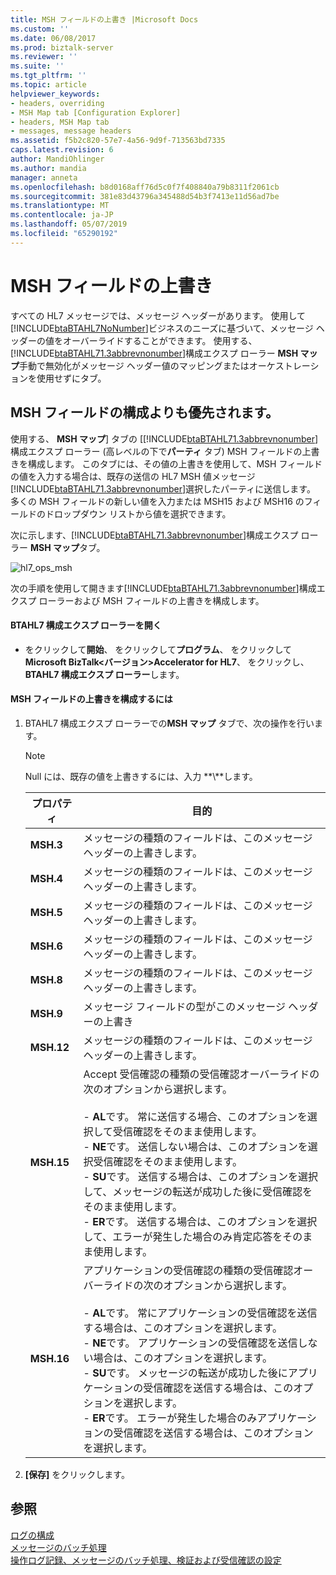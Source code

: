 ```yaml
---
title: MSH フィールドの上書き |Microsoft Docs
ms.custom: ''
ms.date: 06/08/2017
ms.prod: biztalk-server
ms.reviewer: ''
ms.suite: ''
ms.tgt_pltfrm: ''
ms.topic: article
helpviewer_keywords:
- headers, overriding
- MSH Map tab [Configuration Explorer]
- headers, MSH Map tab
- messages, message headers
ms.assetid: f5b2c820-57e7-4a56-9d9f-713563bd7335
caps.latest.revision: 6
author: MandiOhlinger
ms.author: mandia
manager: anneta
ms.openlocfilehash: b8d0168aff76d5c0f7f408840a79b8311f2061cb
ms.sourcegitcommit: 381e83d43796a345488d54b3f7413e11d56ad7be
ms.translationtype: MT
ms.contentlocale: ja-JP
ms.lasthandoff: 05/07/2019
ms.locfileid: "65290192"
---
```

# <a name="msh-field-overrides"></a>MSH フィールドの上書き
すべての HL7 メッセージでは、メッセージ ヘッダーがあります。 使用して[!INCLUDE[btaBTAHL7NoNumber](../../includes/btabtahl7nonumber-md.md)]ビジネスのニーズに基づいて、メッセージ ヘッダーの値をオーバーライドすることができます。 使用する、[!INCLUDE[btaBTAHL71.3abbrevnonumber](../../includes/btabtahl71-3abbrevnonumber-md.md)]構成エクスプ ローラー **MSH マップ**手動で無効化がメッセージ ヘッダー値のマッピングまたはオーケストレーションを使用せずにタブ。  
  
## <a name="configuring-msh-field-overrides"></a>MSH フィールドの構成よりも優先されます。  
 使用する、 **MSH マップ**] タブの [[!INCLUDE[btaBTAHL71.3abbrevnonumber](../../includes/btabtahl71-3abbrevnonumber-md.md)]構成エクスプ ローラー (高レベルの下で**パーティ** タブ) MSH フィールドの上書きを構成します。 このタブには、その値の上書きを使用して、MSH フィールドの値を入力する場合は、既存の送信の HL7 MSH 値メッセージ[!INCLUDE[btaBTAHL71.3abbrevnonumber](../../includes/btabtahl71-3abbrevnonumber-md.md)]選択したパーティに送信します。 多くの MSH フィールドの新しい値を入力または MSH15 および MSH16 のフィールドのドロップダウン リストから値を選択できます。  
  
 次に示します、[!INCLUDE[btaBTAHL71.3abbrevnonumber](../../includes/btabtahl71-3abbrevnonumber-md.md)]構成エクスプ ローラー **MSH マップ**タブ。  
  
 ![](../../adapters-and-accelerators/accelerator-hl7/media/hl7-ops-msh.gif "hl7_ops_msh")  
  
 次の手順を使用して開きます[!INCLUDE[btaBTAHL71.3abbrevnonumber](../../includes/btabtahl71-3abbrevnonumber-md.md)]構成エクスプ ローラーおよび MSH フィールドの上書きを構成します。  
  
#### <a name="to-open-btahl7-configuration-explorer"></a>BTAHL7 構成エクスプ ローラーを開く  
  
-   をクリックして**開始**、 をクリックして**プログラム**、 をクリックして**Microsoft BizTalk\<バージョン\>Accelerator for HL7**、 をクリックし、 **BTAHL7 構成エクスプ ローラー**します。  
  
#### <a name="to-configure-msh-field-overrides"></a>MSH フィールドの上書きを構成するには  
  
1.  BTAHL7 構成エクスプ ローラーでの**MSH マップ** タブで、次の操作を行います。  
  
    > [!NOTE]
    >  Null には、既存の値を上書きするには、入力 **\\**します。  
  
    |プロパティ|目的|  
    |--------------|----------------|  
    |**MSH.3**|メッセージの種類のフィールドは、このメッセージ ヘッダーの上書きします。|  
    |**MSH.4**|メッセージの種類のフィールドは、このメッセージ ヘッダーの上書きします。|  
    |**MSH.5**|メッセージの種類のフィールドは、このメッセージ ヘッダーの上書きします。|  
    |**MSH.6**|メッセージの種類のフィールドは、このメッセージ ヘッダーの上書きします。|  
    |**MSH.8**|メッセージの種類のフィールドは、このメッセージ ヘッダーの上書きします。|  
    |**MSH.9**|メッセージ フィールドの型がこのメッセージ ヘッダーの上書き|  
    |**MSH.12**|メッセージの種類のフィールドは、このメッセージ ヘッダーの上書きします。|  
    |**MSH.15**|Accept 受信確認の種類の受信確認オーバーライドの次のオプションから選択します。<br /><br /> -   **AL**です。 常に送信する場合、このオプションを選択して受信確認をそのまま使用します。<br />-   **NE**です。 送信しない場合は、このオプションを選択受信確認をそのまま使用します。<br />-   **SU**です。 送信する場合は、このオプションを選択して、メッセージの転送が成功した後に受信確認をそのまま使用します。<br />-   **ER**です。 送信する場合は、このオプションを選択して、エラーが発生した場合のみ肯定応答をそのまま使用します。|  
    |**MSH.16**|アプリケーションの受信確認の種類の受信確認オーバーライドの次のオプションから選択します。<br /><br /> -   **AL**です。 常にアプリケーションの受信確認を送信する場合は、このオプションを選択します。<br />-   **NE**です。 アプリケーションの受信確認を送信しない場合は、このオプションを選択します。<br />-   **SU**です。 メッセージの転送が成功した後にアプリケーションの受信確認を送信する場合は、このオプションを選択します。<br />-   **ER**です。 エラーが発生した場合のみアプリケーションの受信確認を送信する場合は、このオプションを選択します。|  
  
2.  **[保存]** をクリックします。  
  
## <a name="see-also"></a>参照  
 [ログの構成](../../adapters-and-accelerators/accelerator-hl7/logging-configuration.md)   
 [メッセージのバッチ処理](../../adapters-and-accelerators/accelerator-hl7/message-batching.md)   
[操作ログ記録、メッセージのバッチ処理、検証および受信確認の設定](../../adapters-and-accelerators/accelerator-hl7/operational-logging-message-batching-validation-and-asknowledgment-settings.md)